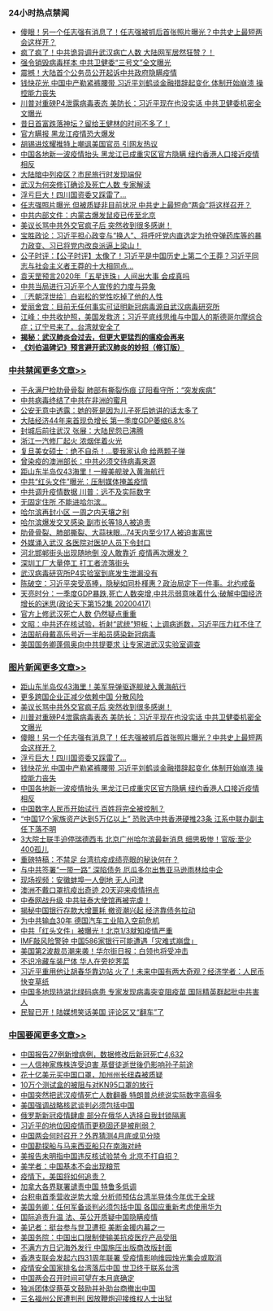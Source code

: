 <div class="catlist">
<h3>24小时热点禁闻</h3>
<ul>
<li><a href="https://github.com/fqnews/bnews/blob/master/topimagenews/20200417/1314408.md">傻眼！另一个任志强有消息了！任志强被抓后首张照片曝光？中共史上最短两会这样开？</a></li>
<li><a href="https://github.com/fqnews/bnews/blob/master/comments/20200417/1314328.md">疯了疯了！中共诡异调升武汉病亡人数  大陆网军居然狂赞？！</a></li>
<li><a href="https://github.com/fqnews/bnews/blob/master/cbnews/20200417/1314250.md">强令销毁病毒样本 中共卫健委“三号文”全文曝光</a></li>
<li><a href="https://github.com/fqnews/bnews/blob/master/cbnews/20200417/1314225.md">震撼！大陆首个公务员公开起诉中共政府隐瞒疫情</a></li>
<li><a href="https://github.com/fqnews/bnews/blob/master/topimagenews/20200417/1314313.md">钱快花光 中国中产勒紧裤腰带 习近平刘鹤谈金融措辞起变化 体制开始崩溃 操控能力丧失</a></li>
<li><a href="https://github.com/fqnews/bnews/blob/master/topimagenews/20200417/1314443.md">川普对重磅P4泄露病毒表态 美防长：习近平现在也没实话 中共卫健委机密全文曝光</a></li>
<li><a href="https://github.com/fqnews/bnews/blob/master/cnnews/20200417/1314297.md">昔日首富跌落神坛？留给王健林的时间不多了！</a></li>
<li><a href="https://github.com/fqnews/bnews/blob/master/cbnews/20200417/1314286.md">官方瞒报 黑龙江疫情恐大爆发</a></li>
<li><a href="https://github.com/fqnews/bnews/blob/master/cbnews/20200417/1314334.md">胡锡进炫耀推特上嘲讽美国官员 引网友热议</a></li>
<li><a href="https://github.com/fqnews/bnews/blob/master/topimagenews/20200417/1314299.md">中国各地新一波疫情抬头 黑龙江已成重灾区官方隐瞒 纽约香港人口接近疫情相反</a></li>
<li><a href="https://github.com/fqnews/bnews/blob/master/cbnews/20200417/1314285.md">大陆暗中列疫区？市民旅行时发现端倪</a></li>
<li><a href="https://github.com/fqnews/bnews/blob/master/cbnews/20200418/1314534.md">武汉为何突修订确诊及死亡人数 专家解读</a></li>
<li><a href="https://github.com/fqnews/bnews/blob/master/topimagenews/20200417/1314329.md">浮亏巨大！四川国资委又踩雷了…</a></li>
<li><a href="https://github.com/fqnews/bnews/blob/master/cnnews/20200417/1314403.md">任志强照片曝光 但被质疑非目前状况 中共史上最短命“两会”将这样召开？</a></li>
<li><a href="https://github.com/fqnews/bnews/blob/master/baitai/20200417/1314338.md">中共内部文件：内蒙古爆发鼠疫已传至北京</a></li>
<li><a href="https://github.com/fqnews/bnews/blob/master/topimagenews/20200417/1314462.md">美议长骂中共外交官疯子后 突然收到很多感谢！</a></li>
<li><a href="https://github.com/fqnews/bnews/blob/master/bannedvideo/20200418/1314487.md">宝胜政论：习近平担心政变与“换人”、将呼吁党内直选定为抢夺弹药库等的暴力政变、习已将党内改良派逼上梁山！</a></li>
<li><a href="https://github.com/fqnews/bnews/blob/master/bannedvideo/20200417/1314399.md">公子时评：【公子时评】太像了！习近平是中国历史上第二个王莽？习近平同志与社会主义者王莽的十大相同点... </a></li>
<li><a href="https://github.com/fqnews/bnews/blob/master/comments/20200418/1314538.md">袁天罡预言2020年「五星连珠」人间出大事 会成真吗</a></li>
<li><a href="https://github.com/fqnews/bnews/blob/master/headline/20200417/1314429.md">中共当局进行习近平个人宣传的力度与异象</a></li>
<li><a href="https://github.com/fqnews/bnews/blob/master/ssgc/20200418/1314561.md">〖兲朝浮世绘〗白岩松的党性吃掉了他的人性</a></li>
<li><a href="https://github.com/fqnews/bnews/blob/master/cbnews/20200418/1314512.md">爱丽舍宫：目前无任何事实可证明新冠病毒源自武汉病毒研究所</a></li>
<li><a href="https://github.com/fqnews/bnews/blob/master/cbnews/20200417/1314224.md">江峰：中共收护照，美国发救济；习近平底线思维与中国人的斯德哥尔摩综合症；辽宁号来了，台湾就安全了</a></li>
<li><b><a href="https://github.com/fqnews/bnews/blob/master/comments/20200211/1275071.md" target="_blank">揭秘：武汉肺炎会过去，但更大更猛烈的瘟疫会再来</a></b></li>
<li><b><a href="https://github.com/fqnews/bnews/blob/master/comments/20200207/1272816.md" target="_blank">《刘伯温碑记》预言避开武汉肺炎的妙招（修订版）</a></b></li>
</ul>
</div>

<div class="catlist">
<h3><a href="https://github.com/fqnews/bnews/blob/master/cbnews/" target="_blank">中共禁闻</a><span><a href="https://github.com/fqnews/bnews/blob/master/cbnews/" target="_blank" rel="nofollow">更多文章>></a></span></h3>
<ul>
<li><a href="https://github.com/fqnews/bnews/blob/master/cbnews/20200418/1314796.md" target="_blank">于永满尸检肋骨骨裂 肺部有撕裂伤痕 辽阳看守所：“突发疾病”</a></li>
<li><a href="https://github.com/fqnews/bnews/blob/master/cbnews/20200418/1314789.md" target="_blank">中共病毒终结了中共在非洲的蜜月</a></li>
<li><a href="https://github.com/fqnews/bnews/blob/master/cbnews/20200418/1314788.md" target="_blank">公安无意中透露：她的死是因为儿子死后她讲的话太多了</a></li>
<li><a href="https://github.com/fqnews/bnews/blob/master/cbnews/20200418/1314774.md" target="_blank">大陆经济44年来首现负增长 第一季度GDP萎缩6.8%</a></li>
<li><a href="https://github.com/fqnews/bnews/blob/master/cbnews/20200418/1314767.md" target="_blank">封城后前往武汉 张展：大陆民怨已沸腾</a></li>
<li><a href="https://github.com/fqnews/bnews/blob/master/cbnews/20200418/1314756.md" target="_blank">浙江一汽修厂起火 浓烟伴着火光</a></li>
<li><a href="https://github.com/fqnews/bnews/blob/master/cbnews/20200418/1314755.md" target="_blank">复旦美女硕士：绝不自杀！&#8230;要我家认命 给两颗子弹</a></li>
<li><a href="https://github.com/fqnews/bnews/blob/master/cbnews/20200418/1314745.md" target="_blank">曾染疫的澳洲部长：中共必须交待病毒来源</a></li>
<li><a href="https://github.com/fqnews/bnews/blob/master/cbnews/20200418/1314741.md" target="_blank">距山东半岛仅43海里！一艘美舰驶入黄海航行</a></li>
<li><a href="https://github.com/fqnews/bnews/blob/master/cbnews/20200418/1314740.md" target="_blank">中共“红头文件”曝光：压制媒体掩盖疫情</a></li>
<li><a href="https://github.com/fqnews/bnews/blob/master/cbnews/20200418/1314739.md" target="_blank">中共调升疫情数据 川普：远不及实际数字</a></li>
<li><a href="https://github.com/fqnews/bnews/blob/master/cbnews/20200418/1314738.md" target="_blank">无固定住所 不能进哈尔滨…</a></li>
<li><a href="https://github.com/fqnews/bnews/blob/master/cbnews/20200418/1314737.md" target="_blank">哈尔滨再封小区 一周之内天壤之别</a></li>
<li><a href="https://github.com/fqnews/bnews/blob/master/cbnews/20200418/1314727.md" target="_blank">哈尔滨爆发交叉感染 副市长等18人被追责</a></li>
<li><a href="https://github.com/fqnews/bnews/blob/master/cbnews/20200418/1314726.md" target="_blank">肋骨骨裂、肺部撕裂、大蒜抹眼…74天内至少17人被迫害离世</a></li>
<li><a href="https://github.com/fqnews/bnews/blob/master/cbnews/20200418/1314713.md" target="_blank">外媒涌入武汉 各医院对医护人员下令封口</a></li>
<li><a href="https://github.com/fqnews/bnews/blob/master/cbnews/20200418/1314712.md" target="_blank">河北邯郸街头出现随地倒 没人敢靠近 疫情再次爆发？</a></li>
<li><a href="https://github.com/fqnews/bnews/blob/master/cbnews/20200418/1314689.md" target="_blank">深圳工厂大量停工 打工者流落街头</a></li>
<li><a href="https://github.com/fqnews/bnews/blob/master/cbnews/20200418/1314682.md" target="_blank">武汉病毒研究所P4实验室到底发生泄漏没有</a></li>
<li><a href="https://github.com/fqnews/bnews/blob/master/cbnews/20200418/1314652.md" target="_blank">陈破空：习近平突受高捧，隐秘如同朴槿惠？政治局定下一件事。北约戒备</a></li>
<li><a href="https://github.com/fqnews/bnews/blob/master/cbnews/20200418/1314647.md" target="_blank">天亮时分：一季度GDP暴跌,死亡人数突增,中共示弱意味着什么;破解中国经济增长的迷思(政论天下第152集 20200417)</a></li>
<li><a href="https://github.com/fqnews/bnews/blob/master/cbnews/20200418/1314644.md" target="_blank">官方上修武汉死亡人数 仍然疑点重重</a></li>
<li><a href="https://github.com/fqnews/bnews/blob/master/cbnews/20200418/1314640.md" target="_blank">文昭：中共还在核试验，折射“武统”短板；上调病逝数，习近平压力扛不住了</a></li>
<li><a href="https://github.com/fqnews/bnews/blob/master/cbnews/20200418/1314610.md" target="_blank">法国航母戴高乐号近一半船员感染新冠病毒</a></li>
<li><a href="https://github.com/fqnews/bnews/blob/master/cbnews/20200418/1314589.md" target="_blank">美国国务卿蓬佩奥向中共提要求 让专家进武汉实验室调查</a></li>

</ul>
</div>
<div class="catlist">
<h3><a href="https://github.com/fqnews/bnews/blob/master/topimagenews/" target="_blank">图片新闻</a><span><a href="https://github.com/fqnews/bnews/blob/master/topimagenews/" target="_blank" rel="nofollow">更多文章>></a></span></h3>
<ul>
<li><a href="https://github.com/fqnews/bnews/blob/master/topimagenews/20200418/1314744.md" target="_blank">距山东半岛仅43海里！美军导弹驱逐舰驶入黄海航行</a></li>
<li><a href="https://github.com/fqnews/bnews/blob/master/topimagenews/20200418/1314563.md" target="_blank">更多跨国企业正减少依赖中国 分散风险</a></li>
<li><a href="https://github.com/fqnews/bnews/blob/master/topimagenews/20200417/1314462.md" target="_blank">美议长骂中共外交官疯子后 突然收到很多感谢！</a></li>
<li><a href="https://github.com/fqnews/bnews/blob/master/topimagenews/20200417/1314443.md" target="_blank">川普对重磅P4泄露病毒表态 美防长：习近平现在也没实话 中共卫健委机密全文曝光</a></li>
<li><a href="https://github.com/fqnews/bnews/blob/master/topimagenews/20200417/1314408.md" target="_blank">傻眼！另一个任志强有消息了！任志强被抓后首张照片曝光？中共史上最短两会这样开？</a></li>
<li><a href="https://github.com/fqnews/bnews/blob/master/topimagenews/20200417/1314329.md" target="_blank">浮亏巨大！四川国资委又踩雷了…</a></li>
<li><a href="https://github.com/fqnews/bnews/blob/master/topimagenews/20200417/1314313.md" target="_blank">钱快花光 中国中产勒紧裤腰带 习近平刘鹤谈金融措辞起变化 体制开始崩溃 操控能力丧失</a></li>
<li><a href="https://github.com/fqnews/bnews/blob/master/topimagenews/20200417/1314299.md" target="_blank">中国各地新一波疫情抬头 黑龙江已成重灾区官方隐瞒 纽约香港人口接近疫情相反</a></li>
<li><a href="https://github.com/fqnews/bnews/blob/master/topimagenews/20200417/1314184.md" target="_blank">中国数字人民币开始试行 百姓将完全被控制？</a></li>
<li><a href="https://github.com/fqnews/bnews/blob/master/topimagenews/20200416/1313809.md" target="_blank">“中国17个家族资产达到5万亿以上” 恐败选中共香港硬推23条 江系中联办副主任下落不明</a></li>
<li><a href="https://github.com/fqnews/bnews/blob/master/topimagenews/20200416/1313717.md" target="_blank">3大院士联手迫停瑞德西韦 北京广州哈尔滨最新消息 细思极惨！官版:至少400孤儿</a></li>
<li><a href="https://github.com/fqnews/bnews/blob/master/comments/20200416/1313693.md" target="_blank">重磅特稿：不禁足 台湾抗疫成绩亮眼的秘诀何在？</a></li>
<li><a href="https://github.com/fqnews/bnews/blob/master/topimagenews/20200416/1313706.md" target="_blank">与中共签署“一带一路” 深陷债务 厄瓜多尔出售亚马逊雨林给中企</a></li>
<li><a href="https://github.com/fqnews/bnews/blob/master/topimagenews/20200416/1313705.md" target="_blank">现场视频：安徽蚌埠一人倒地 无人问津</a></li>
<li><a href="https://github.com/fqnews/bnews/blob/master/topimagenews/20200416/1313704.md" target="_blank">澳洲不戴口罩抗疫出奇迹 20天迎来疫情拐点</a></li>
<li><a href="https://github.com/fqnews/bnews/blob/master/topimagenews/20200416/1313647.md" target="_blank">中泰网战升级 中共驻泰大使馆再被完虐！</a></li>
<li><a href="https://github.com/fqnews/bnews/blob/master/topimagenews/20200416/1313534.md" target="_blank">揭秘中国银行存款大增噩耗 撤资潮兴起 经济靠债务拉动</a></li>
<li><a href="https://github.com/fqnews/bnews/blob/master/topimagenews/20200416/1313495.md" target="_blank">为中共输血30年 德国汽车工业陷入空前危机</a></li>
<li><a href="https://github.com/fqnews/bnews/blob/master/topimagenews/20200416/1313275.md" target="_blank">中共「红头文件」被曝光！北京1/3就知疫情严重</a></li>
<li><a href="https://github.com/fqnews/bnews/blob/master/topimagenews/20200415/1313161.md" target="_blank">IMF敲风险警钟 中国586家银行可能遭遇「灾难式崩盘」</a></li>
<li><a href="https://github.com/fqnews/bnews/blob/master/topimagenews/20200415/1313160.md" target="_blank">美国第2波裁员潮来袭！华尔街日报：白领也将受冲击</a></li>
<li><a href="https://github.com/fqnews/bnews/blob/master/topimagenews/20200415/1313159.md" target="_blank">不识冷藏车装尸体 华人在旁挖荠菜</a></li>
<li><a href="https://github.com/fqnews/bnews/blob/master/topimagenews/20200415/1313139.md" target="_blank">习近平重用他让胡春华靠边站 火了！未来中国有两大奇观？经济学者：人民币快变草纸</a></li>
<li><a href="https://github.com/fqnews/bnews/blob/master/topimagenews/20200415/1313098.md" target="_blank">中国多地现持湖北绿码病患 专家发现病毒突变阻疫苗 国际精英群起批中共害人</a></li>
<li><a href="https://github.com/fqnews/bnews/blob/master/topimagenews/20200415/1312931.md" target="_blank">民智已开！陆媒想笑话美国 评论区又“翻车”了</a></li>

</ul>
</div>
<div class="catlist">
<h3><a href="https://github.com/fqnews/bnews/blob/master/headline/" target="_blank">中国要闻</a><span><a href="https://github.com/fqnews/bnews/blob/master/headline/" target="_blank" rel="nofollow">更多文章>></a></span></h3>
<ul>
<li><a href="https://github.com/fqnews/bnews/blob/master/headline/20200418/1314791.md" target="_blank">中国报告27例新增病例，数据修改后新冠死亡4,632</a></li>
<li><a href="https://github.com/fqnews/bnews/blob/master/headline/20200418/1314749.md" target="_blank">一人信神家族株连受迫害 基督徒逝世後仍影响孙子前途</a></li>
<li><a href="https://github.com/fqnews/bnews/blob/master/headline/20200418/1314748.md" target="_blank">花十亿美元买中国口罩，加州州长纽森被质疑</a></li>
<li><a href="https://github.com/fqnews/bnews/blob/master/headline/20200418/1314669.md" target="_blank">10万个测试盒的被阻与对KN95口罩的放行</a></li>
<li><a href="https://github.com/fqnews/bnews/blob/master/headline/20200418/1314658.md" target="_blank">中国突然把武汉疫情死亡人数翻番 特朗普总统说实际数字高得多</a></li>
<li><a href="https://github.com/fqnews/bnews/blob/master/headline/20200418/1314643.md" target="_blank">美国强调战略核武谈判必须包括中国</a></li>
<li><a href="https://github.com/fqnews/bnews/blob/master/headline/20200418/1314624.md" target="_blank">俄罗斯新冠疫情肆虐 部分在俄华人选择自我封锁隔离</a></li>
<li><a href="https://github.com/fqnews/bnews/blob/master/headline/20200418/1314623.md" target="_blank">习近平的地位因疫情而更稳固还是被削弱？</a></li>
<li><a href="https://github.com/fqnews/bnews/blob/master/headline/20200418/1314585.md" target="_blank">中国两会何时召开？外界猜测4月底或见分晓</a></li>
<li><a href="https://github.com/fqnews/bnews/blob/master/headline/20200418/1314578.md" target="_blank">中国勘探船与马来西亚船只在南海对峙</a></li>
<li><a href="https://github.com/fqnews/bnews/blob/master/headline/20200418/1314560.md" target="_blank">美报告未明指中国违反核试验禁令 北京不打自招？</a></li>
<li><a href="https://github.com/fqnews/bnews/blob/master/headline/20200418/1314559.md" target="_blank">美学者：中国基本不会出现粮荒</a></li>
<li><a href="https://github.com/fqnews/bnews/blob/master/headline/20200418/1314552.md" target="_blank">疫情下，美国将如何追责？</a></li>
<li><a href="https://github.com/fqnews/bnews/blob/master/headline/20200418/1314537.md" target="_blank">加拿大各界联署谴责中国   特鲁多低调</a></li>
<li><a href="https://github.com/fqnews/bnews/blob/master/headline/20200418/1314514.md" target="_blank">台积电首季营收逆势大增  分析师预估台湾半导体今年优于全球</a></li>
<li><a href="https://github.com/fqnews/bnews/blob/master/headline/20200418/1314513.md" target="_blank">美国务卿：任何军备谈判必须包括中国 各国应重新考虑使用华为</a></li>
<li><a href="https://github.com/fqnews/bnews/blob/master/headline/20200418/1314511.md" target="_blank">国际追责升温   法、英公开质疑中国隐瞒疫情</a></li>
<li><a href="https://github.com/fqnews/bnews/blob/master/headline/20200418/1314510.md" target="_blank">美记者：挺台参与世卫遭拒 美断金援内幕之一</a></li>
<li><a href="https://github.com/fqnews/bnews/blob/master/headline/20200418/1314509.md" target="_blank">美国务院：中国出口限制使输美抗疫医疗产品受阻</a></li>
<li><a href="https://github.com/fqnews/bnews/blob/master/headline/20200418/1314508.md" target="_blank">不满方方日记海外发行 中国施压出版商改版封面</a></li>
<li><a href="https://github.com/fqnews/bnews/blob/master/headline/20200418/1314507.md" target="_blank">香港支联会发起六四31周年联署 受疫情影响维园烛光集会或取消</a></li>
<li><a href="https://github.com/fqnews/bnews/blob/master/headline/20200418/1314502.md" target="_blank">疫情安全国家排名台湾落后中国  世卫终于联系台湾</a></li>
<li><a href="https://github.com/fqnews/bnews/blob/master/headline/20200418/1314496.md" target="_blank">中国两会召开时间可望在本月底确定</a></li>
<li><a href="https://github.com/fqnews/bnews/blob/master/headline/20200418/1314491.md" target="_blank">独派团体促蔡英文鼓励并补助台商撤出中国</a></li>
<li><a href="https://github.com/fqnews/bnews/blob/master/headline/20200418/1314490.md" target="_blank">三名福州公民遭判刑    因放鞭炮迎接维权人士出狱</a></li>

</ul>
</div>